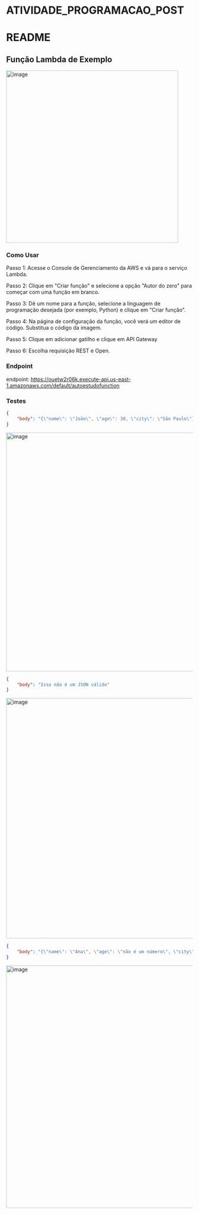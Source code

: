 # ATIVIDADE_PROGRAMACAO_POST
# README

## Função Lambda de Exemplo
<img width="464" alt="image" src="https://github.com/RodrigoMMartins1/ATIVIDADE_PROGRAMACAO_POST/assets/99209230/c3ed19b6-e960-48c1-8c17-de44e35077e0">


### Como Usar

Passo 1: Acesse o Console de Gerenciamento da AWS e vá para o serviço Lambda.

Passo 2: Clique em "Criar função" e selecione a opção "Autor do zero" para começar com uma função em branco.

Passo 3: Dê um nome para a função, selecione a linguagem de programação desejada (por exemplo, Python) e clique em "Criar função".

Passo 4: Na página de configuração da função, você verá um editor de código. Substitua o código da imagem.

Passo 5: Clique em adicionar gatilho e clique em API Gateway

Passo 6: Escolha requisição REST e Open.

### Endpoint
endpoint: https://ouetw2r06k.execute-api.us-east-1.amazonaws.com/default/autoestudofunction
### Testes

```json
{
    "body": "{\"name\": \"João\", \"age\": 30, \"city\": \"São Paulo\"}"
}
````
<img width="643" alt="image" src="https://github.com/RodrigoMMartins1/ATIVIDADE_PROGRAMACAO_POST/assets/99209230/c9c39a48-3030-4af5-9b7c-a70ad10314cd">

```json
{
    "body": "Isso não é um JSON válido"
}
````
<img width="647" alt="image" src="https://github.com/RodrigoMMartins1/ATIVIDADE_PROGRAMACAO_POST/assets/99209230/4cb10d6a-6d69-4c0e-bce4-42d39bb485f7">

```json
{
    "body": "{\"name\": \"Ana\", \"age\": \"não é um número\", \"city\": \"Curitiba\"}"
}
````
<img width="653" alt="image" src="https://github.com/RodrigoMMartins1/ATIVIDADE_PROGRAMACAO_POST/assets/99209230/73c9469b-4475-4745-8220-2b7fa2a490b4">




